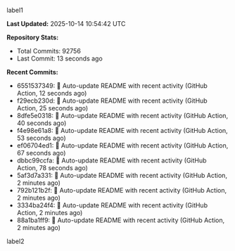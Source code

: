 
label1 
<!-- ACTIVITY_START -->
**Last Updated:** 2025-10-14 10:54:42 UTC

**Repository Stats:**
- Total Commits: 92756
- Last Commit: 13 seconds ago

**Recent Commits:**
- 6551537349: 🤖 Auto-update README with recent activity (GitHub Action, 12 seconds ago)
- f29ecb230d: 🤖 Auto-update README with recent activity (GitHub Action, 25 seconds ago)
- 8dfe5e0318: 🤖 Auto-update README with recent activity (GitHub Action, 40 seconds ago)
- f4e98e61a8: 🤖 Auto-update README with recent activity (GitHub Action, 53 seconds ago)
- ef06704ed1: 🤖 Auto-update README with recent activity (GitHub Action, 67 seconds ago)
- dbbc99ccfa: 🤖 Auto-update README with recent activity (GitHub Action, 78 seconds ago)
- 5af3d7a331: 🤖 Auto-update README with recent activity (GitHub Action, 2 minutes ago)
- 792b121b2f: 🤖 Auto-update README with recent activity (GitHub Action, 2 minutes ago)
- 3334ba24f4: 🤖 Auto-update README with recent activity (GitHub Action, 2 minutes ago)
- 88a1ba1ff9: 🤖 Auto-update README with recent activity (GitHub Action, 2 minutes ago)
<!-- ACTIVITY_END -->

label2
